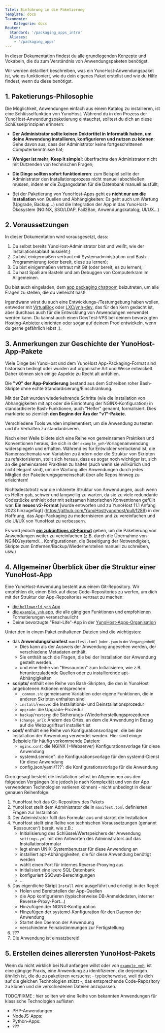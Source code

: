 ```yaml
---
Titel: Einführung in die Paketierung
Template: docs
Taxonomie:
    Kategorie: docs
Routen:
  Standard: '/packaging_apps_intro'
  Aliases:
    - '/packaging_apps'
---
```


In dieser Dokumentation findest du alle grundlegenden Konzepte und Vokabeln, die du zum Verständnis von Anwendungspaketen benötigst.

Wir werden detailliert beschreiben, was ein YunoHost-Anwendungspaket ist, wie es funktioniert, wie du dein eigenes Paket erstellst und wie du Hilfe findest, wenn du diese benötigst.

## 1. Paketierungs-Philosophie

Die Möglichkeit, Anwendungen einfach aus einem Katalog zu installieren, ist eine Schlüsselfunktion von YunoHost. Während du in den Prozess der YunoHost-Anwendungspaketierung eintauchst, solltest du dich an diese Schlüsselprinzipien erinnern:

- **Der Administrator sollte keinen Doktortitel in Informatik haben, um deine Anwendung installieren, konfigurieren und nutzen zu können**: Gehe davon aus, dass der Administrator keine fortgeschrittenen Computerkenntnisse hat;

- **Weniger ist mehr**, **Keep it simple!**: überfrachte den Administrator nicht mit Dutzenden von technischen Fragen;

- **Die Dinge sollten sofort funktionieren**: zum Beispiel sollte der Administrator den Installationsprozess nicht manuell abschließen müssen, indem er die Zugangsdaten für die Datenbank manuell ausfüllt;

- Bei der Paketierung von YunoHost-Apps geht es **nicht nur um die Installation** von Quellen und Abhängigkeiten: Es geht auch um Wartung (Upgrade, Backup...) und die Integration der App in das YunoHost-Ökosystem (NGINX, SSO/LDAP, Fail2Ban, Anwendungskatalog, UI/UX...)

## 2. Voraussetzungen

In dieser Dokumentation wird vorausgesetzt, dass:

1. Du selbst bereits YunoHost-Administrator bist und weißt, wie der Installationsablauf aussieht;)
2. Du bist einigermaßen vertraut mit Systemadministration und Bash-Programmierung (oder bereit, diese zu lernen);
3. Du bist einigermaßen vertraut mit Git (oder bereit, es zu lernen);
4. Du hast Spaß am Basteln und am Debuggen von Computerkram im Allgemeinen.

Du bist auch eingeladen, dem [app packaging chatroom](/chat_rooms) beizutreten, um alle Fragen zu stellen, die du vielleicht hast!

Irgendwann wirst du auch eine Entwicklungs-/Testumgebung haben wollen, entweder mit [VirtualBox](/packaging_apps_virtualbox) oder [LXC/ynh-dev](https://github.com/yunohost/ynh-dev), das für den Kern gedacht ist, aber durchaus auch für die Entwicklung von Anwendungen verwendet werden kann. Du kannst auch einen Dev/Test-VPS bei deinem bevorzugten Hosting-Anbieter einrichten oder sogar auf deinem Prod entwickeln, wenn du gerne gefährlich lebst ;).

## 3. Anmerkungen zur Geschichte der YunoHost-App-Pakete

Viele Dinge bei YunoHost und dem YunoHost App-Packaging-Format sind historisch bedingt oder wurden auf organische Art und Weise entwickelt. Daher können sich einige Aspekte zu Recht alt anfühlen.

Die **"v0" der App-Paketierung** bestand aus dem Schreiben roher Bash-Skripte ohne echte Standardisierung/Einschränkung.

Mit der Zeit wurden wiederkehrende Schritte (wie die Installation von Abhängigkeiten mit apt oder die Einrichtung der NGINX-Konfiguration) in standardisierte Bash-Funktionen, auch "Helfer" genannt, formalisiert. Dies markierte so ziemlich **den Beginn der Ära der "v1"-Pakete**.

Verschiedene Tools wurden implementiert, um die Anwendung zu testen und ihr Verhalten zu standardisieren.

Nach einer Weile bildete sich eine Reihe von gemeinsamen Praktiken und Konventionen heraus, die sich in der `example_ynh`-Vorlagenanwendung widerspiegeln und erhalten. Während es für Entwickler verlockend ist, die Namensschemata von Variablen zu ändern oder die Struktur von Skripten zu refaktorisieren, stellt sich heraus, dass es sogar noch wichtiger ist, sich an die gemeinsamen Praktiken zu halten (auch wenn sie willkürlich und nicht elegant sind), um die Wartung aller Anwendungen durch jedes Mitglied der Paketierungsgemeinschaft über alle Repos hinweg zu erleichtern!

Nichtsdestotrotz war die inhärente Struktur von Anwendungen, auch wenn es Helfer gab, schwer und langweilig zu warten, da sie zu viele redundante Codestücke enthielt oder mit seltsamen historischen Konventionen gefüllt war. **Ein neues v2-Format** [wurde entworfen und zu YunoHost 11.1 Anfang 2023 hinzugefügt] (<https://github.com/YunoHost/yunohost/pull/1289>) in der Hoffnung, das App-Packaging zu modernisieren und zu vereinfachen und die UI/UX von YunoHost zu verbessern.

Es wird jedoch [**ein zukünftiges v3-Format**](https://github.com/YunoHost/issues/issues/2136) geben, um die Paketierung von Anwendungen weiter zu vereinfachen (z.B. durch die Übernahme von NGINX/systemd/... Konfigurationen, die Beseitigung der Notwendigkeit, Skripte zum Entfernen/Backup/Wiederherstellen manuell zu schreiben, usw.)

## 4. Allgemeiner Überblick über die Struktur einer YunoHost-App

Eine YunoHost-Anwendung besteht aus einem Git-Repository. Wir empfehlen dir, einen Blick auf diese Code-Repositories zu werfen, um dich mit der Struktur der App-Repositories vertraut zu machen:

- [die `helloworld_ynh` App](https://github.com/YunoHost-Apps/helloworld_ynh)
- [die `example_ynh` app](https://github.com/YunoHost/example_ynh), die alle gängigen Funktionen und empfohlenen Formatierungen veranschaulicht
- Deine bevorzugte "Real-Life"-App in der [YunoHost-Apps-Organisation](https://github.com/orgs/YunoHost-Apps/repositories)

Unter den in einem Paket enthaltenen Dateien sind die wichtigsten:

- das **Anwendungsmanifest** `manifest.toml` <small>(oder `.json` in der Vergangenheit)</small>
  - Dies kann als der Ausweis der Anwendung angesehen werden, der verschiedene Metadaten enthält.
  - Sie enthält auch die Fragen, die bei der Installation der Anwendung gestellt werden.
  - und eine Reihe von "Ressourcen" zum Initialisieren, wie z.B. herunterzuladende Quellen oder zu installierende apt-Abhängigkeiten
- **scripts/** enthält eine Reihe von Bash-Skripten, die den in YunoHost angebotenen Aktionen entsprechen
  - `_common.sh`: gemeinsame Variablen oder eigene Funktionen, die in anderen Skripten enthalten sind
  - `install`/`remove`: die Installations- und Deinstallationsprozedur
  - `upgrade`: die Upgrade-Prozedur
  - `backup`/`restore`: die Sicherungs-/Wiederherstellungsprozeduren
  - (`change_url`): Ändern des Ortes, an dem die Anwendung in Bezug auf die Webzugriffsurl installiert ist
- **conf/** enthält eine Reihe von Konfigurationsvorlagen, die bei der Installation der Anwendung verwendet werden. Hier sind einige Beispiele für häufig vorkommende Dateien:
  - `nginx.conf`: die NGINX (=Webserver) Konfigurationsvorlage für diese Anwendung
  - systemd.service": die Konfigurationsvorlage für den systemd-Dienst für diese Anwendung
  - config.json/yaml/???`: die Konfigurationsvorlage für die Anwendung

Grob gesagt besteht die Installation selbst im Allgemeinen aus den folgenden Vorgängen (die jedoch je nach Komplexität und von der App verwendeten Technologien variieren können) - nicht unbedingt in dieser genauen Reihenfolge:

1. YunoHost holt das Git-Repository des Pakets
2. YunoHost stellt dem Administrator die in `manifest.toml` definierten Fragen zur Installation
3. Der Administrator füllt das Formular aus und startet die Installation
4. YunoHost stellt eine Reihe von technischen Voraussetzungen (genannt 'Ressourcen') bereit, wie z.B.:
    - Initialisierung des Schlüssel/Wertspeichers der Anwendung `settings.yml` mit den Antworten des Administrators auf das Installationsformular
    - legt einen UNIX-Systembenutzer für diese Anwendung an
    - installiert apt-Abhängigkeiten, die für diese Anwendung benötigt werden
    - wählt einen Port für internes Reverse-Proxying aus
    - initialisiert eine leere SQL-Datenbank
    - konfiguriert SSOwat-Berechtigungen
    - ...
5. Das eigentliche Skript `Install` wird ausgeführt und erledigt in der Regel:
    - Holen und Bereitstellen der App-Quellen
    - die App konfigurieren (typischerweise DB-Anmeldedaten, interner Reverse-Proxy-Port...)
    - Hinzufügen der NGINX-Konfiguration
    - Hinzufügen der systemd-Konfiguration für den Daemon der Anwendung
    - Startet den Daemon der Anwendung
    - verschiedene Feinabstimmungen zur Fertigstellung
6. ???
7. Die Anwendung ist einsatzbereit!

## 5. Erstellen deines allerersten YunoHost-Pakets

Wenn du nicht wirklich bei Null anfangen willst oder von [`example_ynh`](https://github.com/YunoHost/example_ynh), ist eine gängige Praxis, eine Anwendung zu identifizieren, die derjenigen ähnlich ist, die du zu paketieren versuchst - typischerweise, weil du dich auf die gleichen Technologien stützt -, das entsprechende Code-Repository zu klonen und die verschiedenen Dateien anzupassen.

TODO/FIXME : hier sollten wir eine Reihe von bekannten Anwendungen für klassische Technologien auflisten

- PHP-Anwendungen:
- NodeJS-Apps:
- Python-Apps:
- ???
